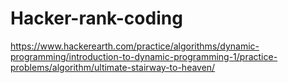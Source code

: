 # Hacker-rank-coding
https://www.hackerearth.com/practice/algorithms/dynamic-programming/introduction-to-dynamic-programming-1/practice-problems/algorithm/ultimate-stairway-to-heaven/
